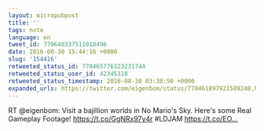 ```yaml
---
layout: micropubpost
title: ''
tags: note
language: en
tweet_id: 770648337511018496
date: 2016-08-30 15:44:16 +0000
slug: '154416'
retweeted_status_id: 770465776323231744
retweeted_status_user_id: 42345318
retweeted_status_timestamp: 2016-08-30 03:38:50 +0000
expanded_urls: https://twitter.com/eigenbom/status/770461897921589248,https://twitter.com/eigenbom/status/770461897921589248,https://twitter.com/eigenbom/status/770465776323231752/photo/1
---
```

RT @eigenbom: Visit a bajillion worlds in No Mario's Sky. Here's some Real Gameplay Footage! https://t.co/GgNRx97y4r #LDJAM https://t.co/EO…
